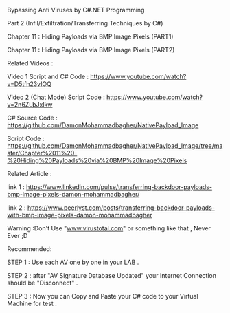 

Bypassing Anti Viruses by C#.NET Programming

Part 2 (Infil/Exfiltration/Transferring Techniques by C#)

Chapter 11 : Hiding Payloads via BMP Image Pixels (PART1)

Chapter 11 : Hiding Payloads via BMP Image Pixels (PART2)

Related Videos :

Video 1 Script and C# Code : https://www.youtube.com/watch?v=D5tfh23vIOQ

Video 2 (Chat Mode) Script Code  : https://www.youtube.com/watch?v=2n6ZLbJxlkw


C# Source Code : https://github.com/DamonMohammadbagher/NativePayload_Image

Script Code : https://github.com/DamonMohammadbagher/NativePayload_Image/tree/master/Chapter%2011%20-%20Hiding%20Payloads%20via%20BMP%20Image%20Pixels


Related Article :

link 1 : https://www.linkedin.com/pulse/transferring-backdoor-payloads-bmp-image-pixels-damon-mohammadbagher/

link 2 : https://www.peerlyst.com/posts/transferring-backdoor-payloads-with-bmp-image-pixels-damon-mohammadbagher

Warning :Don't Use "www.virustotal.com" or something like that , Never Ever ;D

Recommended:

STEP 1 : Use each AV one by one in your LAB .

STEP 2 : after "AV Signature Database Updated" your Internet Connection should be "Disconnect" .

STEP 3 : Now you can Copy and Paste your C# code to your Virtual Machine for test .

